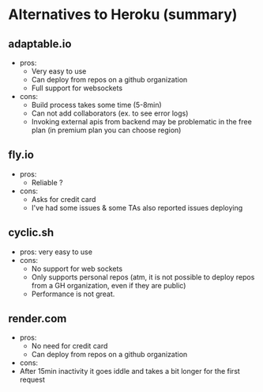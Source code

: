 

# Alternatives to Heroku (summary)


## adaptable.io

- pros: 
  - Very easy to use
  - Can deploy from repos on a github organization
  - Full support for websockets
- cons: 
  - Build process takes some time (5-8min)
  - Can not add collaborators (ex. to see error logs)
  - Invoking external apis from backend may be problematic in the free plan (in premium plan you can choose region)


## fly.io

- pros:
  - Reliable ?
- cons: 
  - Asks for credit card
  - I've had some issues & some TAs also reported issues deploying


## cyclic.sh

- pros: very easy to use
- cons:
  - No support for web sockets
  - Only supports personal repos (atm, it is not possible to deploy repos from a GH organization, even if they are public)
  - Performance is not great.


## render.com
- pros: 
  - No need for credit card 
  - Can deploy from repos on a github organization
- cons: 
 - After 15min inactivity it goes iddle and takes a bit longer for the first request




